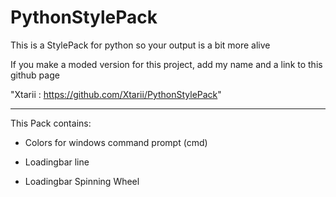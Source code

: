 # PythonStylePack
This is a StylePack for python so your output is a bit more alive

If you make a moded version for this project, add my name and a link to this github page

"Xtarii : https://github.com/Xtarii/PythonStylePack"



-------------------------------------

This Pack contains:
- Colors for windows command prompt (cmd)

- Loadingbar line

- Loadingbar Spinning Wheel
